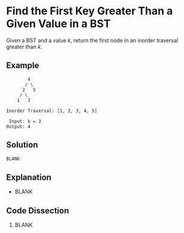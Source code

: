 # Find the First Key Greater Than a Given Value in a BST
Given a BST and a value _k_, return the first node in an inorder traversal greater than _k_.

## Example
```
        4
       / \
      2   5
     / \
    1   3

Inorder Traversal: [1, 2, 3, 4, 5]

 Input: k = 3
Output: 4
```

## Solution
```python
BLANK
```

## Explanation
* BLANK

## Code Dissection
1. BLANK